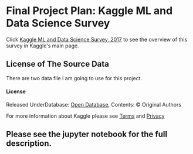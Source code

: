 # Final Project Plan: Kaggle ML and Data Science Survey

Click [Kaggle ML and Data Science Survey, 2017](https://www.kaggle.com/kaggle/kaggle-survey-2017) to see the overview of this survey in Kaggle's main page.

## License of The Source Data
There are two data file I am going to use for this project.

#### License
Released UnderDatabase: [Open Database](http://opendatacommons.org/licenses/odbl/1.0/), Contents: © Original Authors

For more information about Kaggle please see [Terms](https://www.kaggle.com/terms) and [Privacy](https://www.kaggle.com/about/privacy)

## Please see the jupyter notebook for the full description.